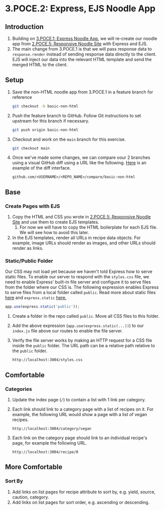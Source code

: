 # 3.POCE.2: Express, EJS Noodle App

## Introduction

1. Building on [3.POCE.1: Express Noodle App](3.poce.1-express-noodle-app.md), we will re-create our noodle app from [2.POCE.5: Responsive Noodle Site](../../2-backend-basics/2.poce-post-class-exercises/2.poce.5-responsive-noodle-site.md) with Express and EJS.
2. The main change from 3.POCE.1 is that we will pass response data to `response.render` instead of sending response data directly to the client. EJS will inject our data into the relevant HTML template and send the merged HTML to the client.

## Setup

1. Save the non-HTML noodle app from 3.POCE.1 in a feature branch for reference

   ```bash
   git checkout -b basic-non-html
   ```

2. Push the feature branch to GitHub. Follow Git instructions to set upstream for this branch if necessary.

   ```bash
   git push origin basic-non-html
   ```

3. Checkout and work on the `main` branch for this exercise.

   ```bash
   git checkout main
   ```

4. Once we've made some changes, we can compare oour 2 branches using a visual GitHub diff using a URL like the following. [Here](https://github.com/rocketacademy/noodles-express-bootcamp/compare/example) is an example of the diff interface.

   ```
   github.com/<USERNAME>/<REPO_NAME>/compare/basic-non-html
   ```

## Base

### Create Pages with EJS

1. Copy the HTML and CSS you wrote in [2.POCE.5: Responsive Noodle Site](../../2-backend-basics/2.poce-post-class-exercises/2.poce.5-responsive-noodle-site.md) and use them to create EJS templates.
   1. For now we will have to copy the HTML boilerplate for each EJS file. We will see how to avoid this later.
2. In the EJS templates, render all URLs in recipe data objects. For example, image URLs should render as images, and other URLs should render as links.

### Static/Public Folder

Our CSS may not load yet because we haven't told Express how to serve static files. To enable our server to respond with the `styles.css` file, we need to enable Express' built-in file server and configure it to serve files from the folder where our CSS is. The following expression enables Express to serve files from a local folder called `public`. Read more about static files[ here](https://expressjs.com/en/starter/static-files.html) and `express.static` [here.](https://expressjs.com/en/4x/api.html#express.static)

```javascript
app.use(express.static('public'));
```

1. Create a folder in the repo called `public`. Move all CSS files to this folder.
2. Add the above expression \(`app.use(express.static(...))`\) to our `index.js` file above our routes to enable the file server. 
3. Verify the file server works by making an HTTP request for a CSS file inside the `public` folder. The URL path can be a relative path relative to the `public` folder.

   ```text
   http://localhost:3004/styles.css
   ```

## Comfortable

### Categories

1. Update the index page \(`/`\) to contain a list with 1 link per category.
2. Each link should link to a category page with a list of recipes on it. For example, the following URL would show a page with a list of vegan recipes.

   ```text
   http://localhost:3004/category/vegan
   ```

3. Each link on the category page should link to an individual recipe's page, for example the following URL.

   ```text
   http://localhost:3004/recipe/0
   ```

## More Comfortable

### Sort By

1. Add links on list pages for recipe attribute to sort by, e.g. yield, source, caution, category.
2. Add links on list pages for sort order, e.g. ascending or descending.

